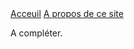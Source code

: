 <div class="topnav">
  <a class="active" href="https://evaluation-modelisation-covid.github.io/france">Acceuil</a>
  <a href="https://evaluation-modelisation-covid.github.io/france/about">A propos de ce site</a>
</div>


A compléter. 
